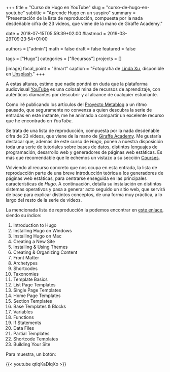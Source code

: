 +++
title = "Curso de Hugo en YouTube"
slug  = "curso-de-hugo-en-youtube"
subtitle = "Aprende Hugo en un suspiro"
summary  = "Presentación de la lista de reproducción, compuesta por la nada desdeñable cifra de 23 vídeos, que viene de la mano de Giraffe Academy."

date     = 2018-07-15T05:59:39+02:00
#lastmod = 2019-03-29T09:23:54+01:00

authors  = ["admin"]
math     = false
draft    = false
featured = false

tags       = ["Hugo"]
categories = ["Recursos"]
projects   = []

[image]
  focal_point = "Smart"
  caption     = "Fotografía de [Linda Xu](https://unsplash.com/@rhindaxu), disponible en [Unsplash](https://unsplash.com/photos/iMf7bvcIIog)."
+++

A estas alturas, estimo que nadie pondrá en duda que la plataforma audiovisual [YouTube](https://www.youtube.com/) es una colosal mina de recursos de aprendizaje, con auténticos diamantes por descubrir y al alcance de cualquier estudiante.

Como iré publicando los artículos del [Proyecto Metablog](/proyecto/metablog/) a un ritmo pausado, que seguramente no convenza a quien descubra la serie de entradas en este instante, me he animado a compartir un excelente recurso que he encontrado en *YouTube*.

Se trata de una lista de reproducción, compuesta por la nada desdeñable cifra de 23 vídeos, que viene de la mano de [Giraffe Academy](https://www.giraffeacademy.com/). Me gustaría destacar que, además de este curso de *Hugo*, ponen a nuestra disposición toda una serie de tutoriales sobre bases de datos, distintos lenguajes de programación, desarrollo web y generadores de páginas web estáticas. Es más que recomendable que le echemos un vistazo a su sección [Courses](https://www.giraffeacademy.com/#courses).

Volviendo al recurso concreto que nos ocupa en esta entrada, la lista de reproducción parte de una breve introducción teórica a los generadores de páginas web estáticas, para centrarse enseguida en las principales características de *Hugo*. A continuación, detalla su instalación en distintos sistemas operativos y pasa a generar acto seguido un sitio web, que servirá de base para explicar distintos conceptos, de una forma muy práctica, a lo largo del resto de la serie de vídeos.

La mencionada lista de reproducción la podemos encontrar en [este enlace](https://www.youtube.com/watch?v=qtIqKaDlqXo&list=PLLAZ4kZ9dFpOnyRlyS-liKL5ReHDcj4G3), siendo su índice:

1. Introduction to Hugo
2. Installing Hugo on Windows
3. Installing Hugo on Mac
4. Creating a New Site
5. Installing & Using Themes
6. Creating & Organizing Content
7. Front Matter
8. Archetypes
9. Shortcodes
10. Taxonomies
11. Template Basics
12. List Page Templates
13. Single Page Templates
14. Home Page Templates
15. Section Templates
16. Base Templates & Blocks
17. Variables
18. Functions
19. If Statements
20. Data Files
21. Partial Templates
22. Shortcode Templates
23. Building Your Site

Para muestra, un botón:

{{< youtube qtIqKaDlqXo >}}

